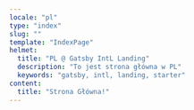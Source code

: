 ```yaml
---
locale: "pl"
type: "index"
slug: ""
template: "IndexPage"
helmet:
  title: "PL @ Gatsby IntL Landing"
  description: "To jest strona główna w PL"
  keywords: "gatsby, intl, landing, starter"
content:
  title: "Strona Główna!"
---
```

